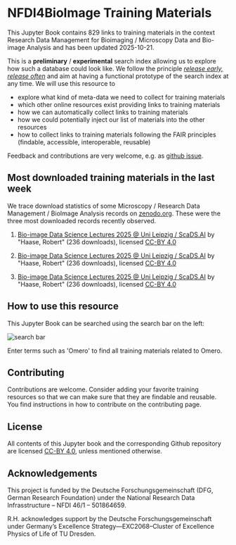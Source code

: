 # NFDI4BioImage Training Materials

This Jupyter Book contains 829 links to training materials in the context Research Data Management for Bioimaging / Microscopy Data and Bio-image Analysis and has been updated 2025-10-21.

This is a **preliminary** / **experimental** search index allowing us to explore how such a database could look like. We follow the principle [_release early, release often_](https://en.wikipedia.org/wiki/Release_early,_release_often) and aim at having a functional prototype of the search index at any time. We will use this resource to 
* explore what kind of meta-data we need to collect for training materials
* which other online resources exist providing links to training materials
* how we can automatically collect links to training materials
* how we could potentially inject our list of materials into the other resources
* how to collect links to training materials following the FAIR principles (findable, accessible, interoperable, reusable)

Feedback and contributions are very welcome, e.g. as [github issue](https://github.com/NFDI4BIOIMAGE/training/issues).

## Most downloaded training materials in the last week
We trace download statistics of some Microscopy / Research Data Management / BioImage Analysis records on [zenodo.org](https://zenodo.org). These were the three most downloaded records recently observed.


1. [Bio-image Data Science Lectures 2025 @ Uni Leipzig / ScaDS.AI](https://zenodo.org/records/15546497) by "Haase, Robert" (236 downloads), licensed [CC-BY 4.0](https://creativecommons.org/licenses/by/4.0/)

2. [Bio-image Data Science Lectures 2025 @ Uni Leipzig / ScaDS.AI](https://zenodo.org/records/15793536) by "Haase, Robert" (236 downloads), licensed [CC-BY 4.0](https://creativecommons.org/licenses/by/4.0/)

3. [Bio-image Data Science Lectures 2025 @ Uni Leipzig / ScaDS.AI](https://zenodo.org/records/15858127) by "Haase, Robert" (236 downloads), licensed [CC-BY 4.0](https://creativecommons.org/licenses/by/4.0/)

## How to use this resource

This Jupyter Book can be searched using the search bar on the left:

![search bar](how_to_use.png)

Enter terms such as 'Omero' to find all training materials related to Omero.

## Contributing

Contributions are welcome. Consider adding your favorite training resources so that we can make sure that they are findable and reusable.
You find instructions in how to contribute on the contributing page.

## License

All contents of this Jupyter book and the corresponding Github repository are licensed [CC-BY 4.0](https://creativecommons.org/licenses/by/4.0/), unless mentioned otherwise.

## Acknowledgements

This project is funded by the Deutsche Forschungsgemeinschaft (DFG, German  Research Foundation) under the National Research Data Infrasstructure – NFDI 46/1 – 501864659.

R.H. acknowledges support by the Deutsche Forschungsgemeinschaft under Germany’s Excellence Strategy—EXC2068–Cluster of Excellence Physics of Life of TU Dresden.
